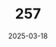 ---  
layout: startup_page  
title: "257"  
id: "257.co"  
permalink: "/257257.co03182025/"  
website: "https://257.co/"  
funding_round: "Seed"  
funding_amount: "$9.2M"  
investors: "F2 Venture Capital, Mike Fallquist, Jeff Hammerbacher, Otto von Troschke, Gil Golan, Jonathan Saacks"  
about: "257 is an enterprise software and AI company that uses data and AI to reshape the residential energy market. It offers a platform with a detailed energy profile of every US home to help energy product and service providers improve customer experience and engagement. The platform provides insights, marketing efficiencies, and personalization to drive faster adoption of residential energy products."  
markets: "Energy, AI, Energy Efficiency, Energy Management, Software"  
hq: "New York, New York, United States"  
founded_year: "2023"  
linkedin: "https://www.linkedin.com/company/twofiftyseven"  
twitter: ""  
instagram: ""  
facebook: ""  
crunchbase: "https://www.crunchbase.com/organization/257"  
pitchbook: ""  

date_display: "18-Mar-2025"  
date: "2025-03-18"

# SEO Optimization  
meta_title: "257 - Seed Funding ($9.2M)"  
meta_description: "257, 257 is an enterprise software and AI company that uses data and AI to reshape the residential energy market. It offers a platform with a detailed ener..."  
meta_keywords: "257, Energy, AI, Energy Efficiency, Energy Management, Software, Seed funding"  
canonical_url: "https://startup.projectstartups.com/257257.co03182025/"  
---